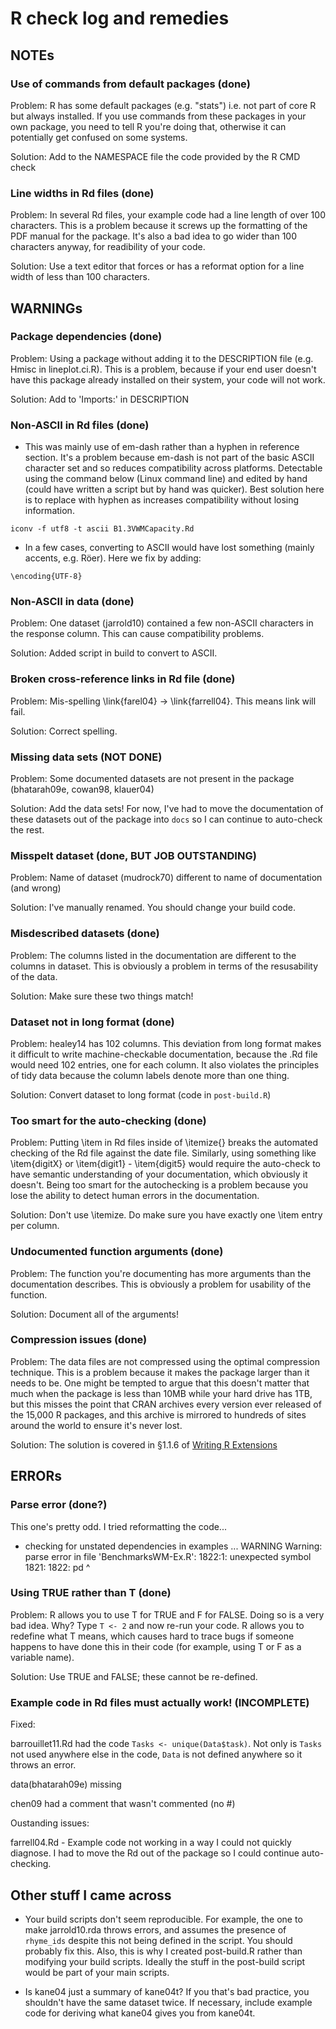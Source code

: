 # R check log and remedies
## NOTEs
### Use of commands from default packages (done)

Problem:  R has some default packages (e.g. "stats") i.e. not part of core R but always installed. If you use commands from these packages in your own package, you need to tell R you're doing that, otherwise it can potentially get confused on some systems. 

Solution: Add to the NAMESPACE file the code provided by the R CMD check

### Line widths in Rd files (done)
Problem: In several Rd files, your example code had a line length of over 100
characters. This is a problem because it screws up the formatting of the PDF
manual for the package. It's also a bad idea to go wider than 100 characters
anyway, for readibility of your code.

Solution: Use a text editor that forces or has a reformat option for a line
width of less than 100 characters.
## WARNINGs
### Package dependencies (done)

Problem: Using a package without adding it to the DESCRIPTION file (e.g. Hmisc in lineplot.ci.R). This is a problem, because if your end user doesn't have this package already installed on their system, your code will not work. 

Solution: Add to 'Imports:' in DESCRIPTION


### Non-ASCII in Rd files (done)

- This was mainly use of em-dash rather than a hyphen in reference section. It's a problem because em-dash is not part of the basic ASCII character set and so reduces compatibility across platforms. Detectable using the command below (Linux command line) and edited by hand (could have written a script but by hand was quicker). Best solution here is to replace with hyphen as increases compatibility without losing information.

`iconv -f utf8 -t ascii B1.3VWMCapacity.Rd`

- In a few cases, converting to ASCII would have lost something (mainly accents, e.g. Röer). Here we fix by adding:

`\encoding{UTF-8}`

### Non-ASCII in data (done)

Problem: One dataset (jarrold10) contained a few non-ASCII characters in the response column. This can cause compatibility problems. 

Solution: Added script in build to convert to ASCII.
  
### Broken cross-reference links in Rd file (done)
Problem: Mis-spelling \link{farel04} -> \link{farrell04}. This means link will fail.

Solution: Correct spelling.


### Missing data sets (NOT DONE)

Problem: Some documented datasets are not present in the package (bhatarah09e, cowan98, klauer04)

Solution: Add the data sets! For now, I've had to move the documentation of these datasets out of the package into `docs` so I can continue to auto-check the rest.

### Misspelt dataset (done, BUT JOB OUTSTANDING)

Problem: Name of dataset (mudrock70) different to name of documentation (and wrong)

Solution: I've manually renamed. You should change your build code.

### Misdescribed datasets (done)

Problem: The columns listed in the documentation are different to the columns in dataset. This is obviously a problem in terms of the resusability of the data.

Solution: Make sure these two things match!

### Dataset not in long format (done)

Problem: healey14 has 102 columns. This deviation from long format makes it
difficult to write machine-checkable documentation, because the .Rd file would
need 102 entries, one for each column. It also violates the principles of tidy
data because the column labels denote more than one thing. 

Solution: Convert dataset to long format (code in `post-build.R`)

### Too smart for the auto-checking (done)
Problem: Putting \item in Rd files inside of \itemize{} breaks the automated
checking of the Rd file against the date file. Similarly, using something like
\item{digitX} or \item{digit1} - \item{digit5} would require the auto-check to
have semantic understanding of your documentation, which obviously it
doesn't. Being too smart for the autochecking is a problem because you lose the
ability to detect human errors in the documentation.

Solution: Don't use \itemize. Do make sure you have exactly one \item entry per column.

### Undocumented function arguments (done)

Problem: The function you're documenting has more arguments than the
documentation describes. This is obviously a problem for usability of the
function.

Solution: Document all of the arguments!

### Compression issues (done)

Problem: The data files are not compressed using the optimal compression technique. This is a problem because it makes the package larger than it needs to be. One might be tempted to argue that this doesn't matter that much when the package is less than 10MB while your hard drive has 1TB, but this misses the point that CRAN archives every version ever released of the 15,000 R packages, and this archive is mirrored to hundreds of sites around the world to ensure it's never lost. 

Solution: The solution is covered in  §1.1.6 of [Writing R Extensions](ohttps://cran.r-project.org/doc/manuals/R-exts.html#Data-in-packages)


## ERRORs
### Parse error (done?)
This one's pretty odd. I tried reformatting the code...

* checking for unstated dependencies in examples ... WARNING
Warning: parse error in file 'BenchmarksWM-Ex.R':
1822:1: unexpected symbol
1821: 
1822: pd
      ^
### Using TRUE rather than T (done)
Problem: R allows you to use T for TRUE and F for FALSE. Doing so is a very bad idea. Why? Type `T <- 2` and now re-run your code. R allows you to redefine what T means, which causes hard to trace bugs if someone happens to have done this in their code (for example, using T or F as a variable name). 

Solution: Use TRUE and FALSE; these cannot be re-defined.

	  
### Example code in Rd files must actually work! (INCOMPLETE)

Fixed:

barrouillet11.Rd had the code `Tasks <- unique(Data$task)`. Not only is `Tasks` not used anywhere else in the code, `Data` is not defined anywhere so it throws an error.

data(bhatarah09e) missing

chen09 had a comment that wasn't commented (no #)

Oustanding issues:

farrell04.Rd - Example code not working in a way I could not quickly diagnose. I had to move the Rd out of the package so I could continue auto-checking.

## Other stuff I came across
- Your build scripts don't seem reproducible. For example, the one to make jarrold10.rda throws errors, and assumes the presence of `rhyme_ids` despite this not being defined in the script. You should probably fix this. Also, this is why I created post-build.R rather than modifying your build scripts. Ideally the stuff in the post-build script would be part of your main scripts.

- Is kane04 just a summary of kane04t? If you that's bad practice, you shouldn't have the same dataset twice. If necessary, include example code for deriving what kane04 gives you from kane04t.
